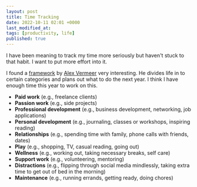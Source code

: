 ```yaml
---
layout: post
title: Time Tracking
date: 2022-10-11 02:01 +0000
last_modified_at: 
tags: [productivity, life]
published: true
---
```


I have been meaning to track my time more seriously but haven't stuck to that
habit. I want to put more effort into it.

I found a [framework](https://drive.google.com/file/d/0B2PaeRjVqAN7MngxTXFPQkpLVjg/view?resourcekey=0--ZFecHPlfpZ937fUZOeLJQ) by [Alex Vermeer](https://alexvermeer.com/8760hours/) very interesting.
He divides life in to certain categories and plans out what to do the next year. I
think I have enough time this year to work on this.

- **Paid work** (e.g., freelance clients)
- **Passion work** (e.g., side projects)
- **Professional development** (e.g., business development, networking, job applications)
- **Personal development** (e.g., journaling, classes or workshops, inspiring reading)
- **Relationships** (e.g., spending time with family, phone calls with friends, dates)
- **Play** (e.g., shopping, TV, casual reading, going out)
- **Wellness** (e.g., working out, taking necessary breaks, self care)
- **Support work** (e.g., volunteering, mentoring)
- **Distractions** (e.g., flipping through social media mindlessly, taking extra time to get out of bed in the morning)
- **Maintenance** (e.g., running errands, getting ready, doing chores)
